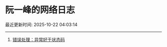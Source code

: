 # 阮一峰的网络日志

最近更新时间: 2025-10-22 04:03:14

--- 
1. [错误处理：异常好于状态码](http://www.ruanyifeng.com/blog/2025/10/exception.html) 
